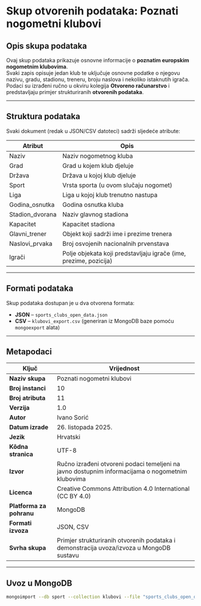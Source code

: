 #  Skup otvorenih podataka: Poznati nogometni klubovi

##  Opis skupa podataka
Ovaj skup podataka prikazuje osnovne informacije o **poznatim europskim nogometnim klubovima**.  
Svaki zapis opisuje jedan klub te uključuje osnovne podatke o njegovu nazivu, gradu, stadionu, treneru, broju naslova i nekoliko istaknutih igrača.  
Podaci su izrađeni ručno u okviru kolegija **Otvoreno računarstvo** i predstavljaju primjer strukturiranih **otvorenih podataka**.

---

##  Struktura podataka
Svaki dokument (redak u JSON/CSV datoteci) sadrži sljedeće atribute:

| Atribut | Opis |
|----------|------|
| Naziv | Naziv nogometnog kluba |
| Grad | Grad u kojem klub djeluje |
| Država | Država u kojoj klub djeluje |
| Sport | Vrsta sporta (u ovom slučaju nogomet) |
| Liga | Liga u kojoj klub trenutno nastupa |
| Godina_osnutka | Godina osnutka kluba |
| Stadion_dvorana | Naziv glavnog stadiona |
| Kapacitet | Kapacitet stadiona |
| Glavni_trener | Objekt koji sadrži ime i prezime trenera |
| Naslovi_prvaka | Broj osvojenih nacionalnih prvenstava |
| Igrači | Polje objekata koji predstavljaju igrače (ime, prezime, pozicija) |

---

##  Formati podataka
Skup podataka dostupan je u dva otvorena formata:
- **JSON** – `sports_clubs_open_data.json`  
- **CSV** – `klubovi_export.csv` (generiran iz MongoDB baze pomoću `mongoexport` alata)

---

##  Metapodaci
| Ključ | Vrijednost |
|-------|-------------|
| **Naziv skupa** | Poznati nogometni klubovi |
| **Broj instanci** | 10 |
| **Broj atributa** | 11 |
| **Verzija** | 1.0 |
| **Autor** | Ivano Sorić |
| **Datum izrade** | 26. listopada 2025. |
| **Jezik** | Hrvatski |
| **Kôdna stranica** | UTF-8 |
| **Izvor** | Ručno izrađeni otvoreni podaci temeljeni na javno dostupnim informacijama o nogometnim klubovima |
| **Licenca** | Creative Commons Attribution 4.0 International (CC BY 4.0) |
| **Platforma za pohranu** | MongoDB |
| **Formati izvoza** | JSON, CSV |
| **Svrha skupa** | Primjer strukturiranih otvorenih podataka i demonstracija uvoza/izvoza u MongoDB sustavu |

---



## Uvoz u MongoDB
```bash
mongoimport --db sport --collection klubovi --file "sports_clubs_open_data.json" --jsonArray --drop
